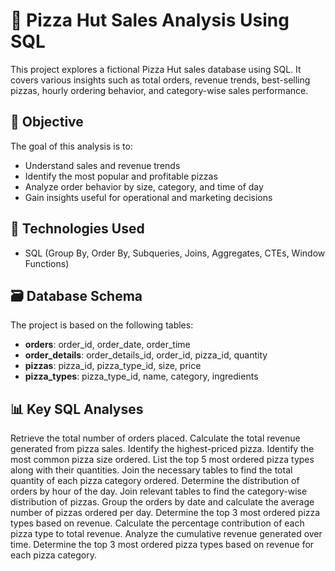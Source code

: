 # 🍕 Pizza Hut Sales Analysis Using SQL

This project explores a fictional Pizza Hut sales database using SQL. It covers various insights such as total orders, revenue trends, best-selling pizzas, hourly ordering behavior, and category-wise sales performance.

## 📌 Objective

The goal of this analysis is to:

- Understand sales and revenue trends
- Identify the most popular and profitable pizzas
- Analyze order behavior by size, category, and time of day
- Gain insights useful for operational and marketing decisions

## 🧰 Technologies Used
- SQL (Group By, Order By, Subqueries, Joins, Aggregates, CTEs, Window Functions)

## 🗃️ Database Schema

The project is based on the following tables:

- **orders**: order_id, order_date, order_time
- **order_details**: order_details_id, order_id, pizza_id, quantity
- **pizzas**: pizza_id, pizza_type_id, size, price
- **pizza_types**: pizza_type_id, name, category, ingredients

## 📊 Key SQL Analyses

Retrieve the total number of orders placed.
Calculate the total revenue generated from pizza sales.
Identify the highest-priced pizza.
Identify the most common pizza size ordered.
List the top 5 most ordered pizza types along with their quantities.
Join the necessary tables to find the total quantity of each pizza category ordered.
Determine the distribution of orders by hour of the day.
Join relevant tables to find the category-wise distribution of pizzas.
Group the orders by date and calculate the average number of pizzas ordered per day.
Determine the top 3 most ordered pizza types based on revenue.
Calculate the percentage contribution of each pizza type to total revenue.
Analyze the cumulative revenue generated over time.
Determine the top 3 most ordered pizza types based on revenue for each pizza category.


